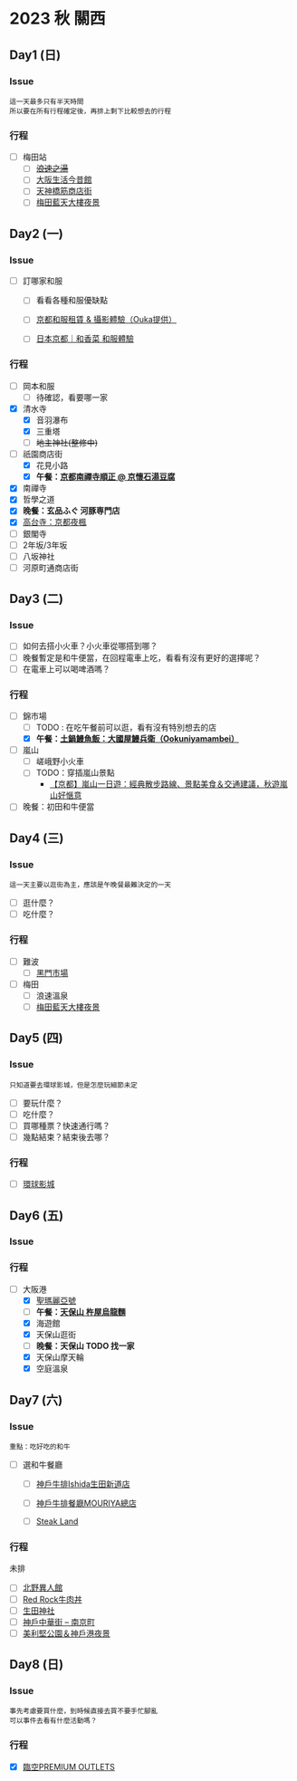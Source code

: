 # 2023 秋 關西

## Day1 (日)

### Issue


```
這一天最多只有半天時間
所以要在所有行程確定後，再排上剩下比較想去的行程
```
### 行程


- [ ] 梅田站
  - [ ] ~~[浪速之湯](https://bobby.tw/blog/post/228286619)~~
  - [ ] [大阪生活今昔館](https://mimihan.tw/konjyakukan/)
  - [ ] [天神橋筋商店街](https://mimihan.tw/tenjin-street/)
  - [ ] [梅田藍天大樓夜景](https://mimihan.tw/kuchu-teien/)

## Day2 (一)

### Issue

- [ ] 訂哪家和服
  - [ ] 看看各種和服優缺點
  - [ ] [京都和服租賃 & 攝影體驗（Ouka提供）](https://www.klook.com/zh-TW/activity/77688-kimono-rental-and-photoshoot-by-ouka-kimono-kyoto/?spm=City.Popular%3Aany%3A%3AHotAct%3ACard_LIST&clickId=84e98c8f75)
  - [ ] [日本京都｜和香菜 和服體驗](https://www.kkday.com/zh-tw/product/25464-wakana-kimono-rental-experience-photography-makeup-hairstyle-kyoto)


### 行程

- [ ] 岡本和服
  - [ ] 待確認，看要哪一家
- [x] 清水寺
  - [x] 音羽瀑布
  - [x] 三重塔
  - [ ] ~~地主神社(整修中)~~
- [ ] 祇園商店街
  - [x] 花見小路
  - [x] **午餐：[京都南禪寺順正 @ 京懷石湯豆腐](https://www.bigfang.tw/blog/post/shunzheng-tofu-kyoto)**
- [x] 南禪寺
- [x] 哲學之道
- [x] **晚餐：玄品ふぐ 河豚専門店**
- [x] [高台寺：京都夜楓](https://eatlovephoto.com/blog/post/224096237)
- [ ] 銀閣寺
- [ ] 2年坂/3年坂
- [ ] 八坂神社
- [ ] 河原町通商店街

## Day3 (二)


### Issue

- [ ] 如何去搭小火車？小火車從哪搭到哪？
- [ ] 晚餐暫定是和牛便當，在回程電車上吃，看看有沒有更好的選擇呢？
- [ ] 在電車上可以喝啤酒嗎？

### 行程

- [ ] 錦市場
  - [ ] TODO : 在吃午餐前可以逛，看有沒有特別想去的店
  - [x] **午餐：[土鍋鰻魚飯：大國屋鰻兵衛（Ookuniyamambei）](https://jimmraz.pixnet.net/blog/post/49450007-%E3%80%90%E4%BA%AC%E9%83%BD%E3%80%82%E4%B8%AD%E4%BA%AC%E5%8D%80%E3%80%82%E7%83%8F%E4%B8%B8%E7%AB%99%E2%94%82%E9%A3%9F%E3%80%91%E5%A4%A7%E5%9C%8B%E5%B1%8B%E9%B0%BB%E5%85%B5%E8%A1%9B)**
- [ ] 嵐山
  - [ ] 嵯峨野小火車
  - [ ] TODO：穿插嵐山景點
    - [【京都】嵐山一日遊：經典散步路線、景點美食＆交通建議，秋遊嵐山好愜意](https://mimihan.tw/arashiyama/)
- [ ] 晚餐：初田和牛便當

## Day4 (三)

### Issue

```
這一天主要以逛街為主，應該是午晚餐最難決定的一天
```

- [ ] 逛什麼？
- [ ] 吃什麼？

### 行程

- [ ] 難波
  - [ ] [黑門市場](https://mimihan.tw/kuromon-market/)
- [ ] 梅田
  - [ ] 浪速溫泉
  - [ ] [梅田藍天大樓夜景](https://mimihan.tw/kuchu-teien/)

## Day5 (四)

### Issue

```
只知道要去環球影城，但是怎麼玩細節未定
```

- [ ] 要玩什麼？
- [ ] 吃什麼？
- [ ] 買哪種票？快速通行嗎？
- [ ] 幾點結束？結束後去哪？

### 行程

- [ ] [環球影城](https://mimihan.tw/universal-studios-japan/)

## Day6 (五)

### Issue


### 行程

- [ ] 大阪港
  - [x] [聖瑪麗亞號](https://mimihan.tw/santamaria/)
  - [ ] **午餐：[天保山 杵屋烏龍麵](https://annybear.com/udonosaka/)**
  - [x] 海遊館
  - [x] 天保山逛街
  - [ ] **晚餐：天保山 TODO 找一家**
  - [x] 天保山摩天輪
  - [x] 空庭溫泉

## Day7 (六)

### Issue

```
重點：吃好吃的和牛
```

- [ ] 選和牛餐廳
  - [ ] [神戶牛排Ishida生田新道店](https://kobebeef-ishida.com/maindish/?lang=zh-hant)
  - [ ] [神戶牛排餐廳MOURIYA總店](https://www.mouriya.co.jp/zh-TW/menu)
  - [ ] [Steak Land](https://bobby.tw/blog/post/232614733)


### 行程

未排

- [ ] [北野異人館](https://osaka.letsgojp.com/archives/80182/)
- [ ] [Red Rock牛肉丼](https://bobby.tw/blog/post/232063393)
- [ ] [生田神社](https://www.bring-you.info/zh-tw/ikuta-jinja)
- [ ] [神戶中華街 – 南京町](https://www.daisyyohoho.com/nankin-machi/)
- [ ] [美利堅公園＆神戶港夜景](https://www.bring-you.info/zh-tw/night-view-of-kobe-port-tower)

## Day8 (日)

### Issue

```
事先考慮要買什麼，到時候直接去買不要手忙腳亂
可以事件去看有什麼活動嗎？
```

### 行程


- [x] [臨空PREMIUM OUTLETS](https://mimihan.tw/rinku-premium-outlet/)